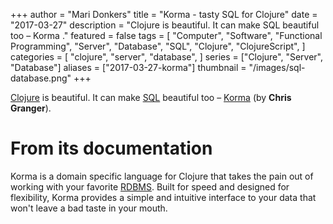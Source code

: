 +++
author = "Mari Donkers"
title = "Korma - tasty SQL for Clojure"
date = "2017-03-27"
description = "Clojure is beautiful. It can make SQL beautiful too – Korma ."
featured = false
tags = [
    "Computer",
    "Software",
    "Functional Programming",
    "Server",
    "Database",
    "SQL",
    "Clojure",
    "ClojureScript",
]
categories = [
    "clojure",
    "server",
    "database",
]
series = ["Clojure", "Server", "Database"]
aliases = ["2017-03-27-korma"]
thumbnail = "/images/sql-database.png"
+++

[Clojure](http://clojure.org/) is beautiful. It can make [SQL](https://en.wikipedia.org/wiki/SQL) beautiful too – [Korma](http://sqlkorma.com/) (by **Chris Granger**).
<!--more-->

# From its documentation

Korma is a domain specific language for Clojure that takes the pain out of working with your favorite [RDBMS](https://en.wikipedia.org/wiki/Relational_database_management_system). Built for speed and designed for flexibility, Korma provides a simple and intuitive interface to your data that won't leave a bad taste in your mouth.
